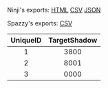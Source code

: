 Ninji's exports: [HTML](https://wuffs.org/acnh/bcsv_140/html/MysteryTourFishParam.html) [CSV](https://wuffs.org/acnh/bcsv_140/csv/MysteryTourFishParam.csv) [JSON](https://wuffs.org/acnh/bcsv_140/json/MysteryTourFishParam.json)

Spazzy's exports: [CSV](JSON)

| UniqueID | TargetShadow |
|:--:|:--:|
| 1 | 3800 | 
| 2 | 8001 | 
| 3 | 0000 | 
